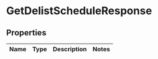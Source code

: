 

# GetDelistScheduleResponse


## Properties

| Name | Type | Description | Notes |
|------------ | ------------- | ------------- | -------------|



